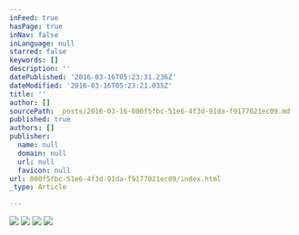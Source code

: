 ```yaml
---
inFeed: true
hasPage: true
inNav: false
inLanguage: null
starred: false
keywords: []
description: ''
datePublished: '2016-03-16T05:23:31.236Z'
dateModified: '2016-03-16T05:23:21.035Z'
title: ''
author: []
sourcePath: _posts/2016-03-16-000f5fbc-51e6-4f3d-91da-f9177021ec09.md
published: true
authors: []
publisher:
  name: null
  domain: null
  url: null
  favicon: null
url: 000f5fbc-51e6-4f3d-91da-f9177021ec09/index.html
_type: Article

---
```

![](https://the-grid-user-content.s3-us-west-2.amazonaws.com/728c590b-3298-451f-a691-ca6755b2ea94.jpg)
![](https://the-grid-user-content.s3-us-west-2.amazonaws.com/908668d4-83e8-4319-9a67-334eb035904b.jpg)
![](https://the-grid-user-content.s3-us-west-2.amazonaws.com/a4601071-6a23-490e-aedc-55513d63ad53.jpg)
![](https://the-grid-user-content.s3-us-west-2.amazonaws.com/8db9c896-a671-4e75-ba95-24d332827646.jpg)